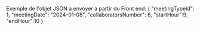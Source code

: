 Exemple de l'objet JSON a envoyer a partir du Front end:
{
    "meetingTypeId": 1,
    "meetingDate": "2024-01-08",
    "collaboratorsNumber": 6,
    "startHour":9,
    "endHour":10
}